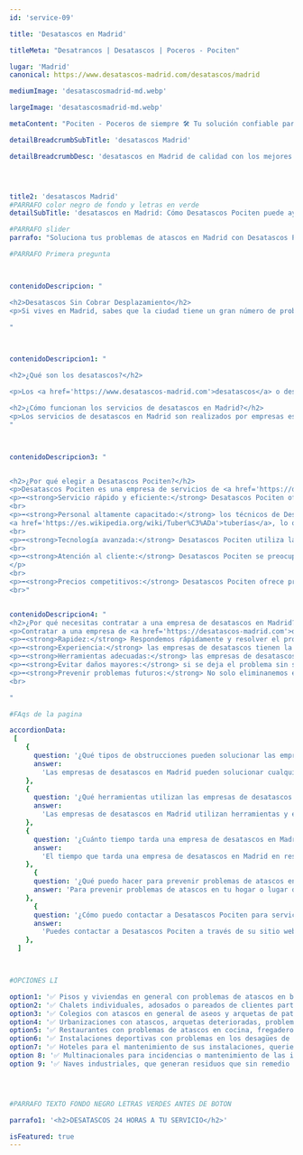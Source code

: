 ```yaml
---
id: 'service-09'

title: 'Desatascos en Madrid'

titleMeta: "Desatrancos | Desatascos | Poceros - Pociten"

lugar: 'Madrid'
canonical: https://www.desatascos-madrid.com/desatascos/madrid

mediumImage: 'desatascosmadrid-md.webp'

largeImage: 'desatascosmadrid-md.webp'

metaContent: "Pociten - Poceros de siempre 🛠️ Tu solución confiable para desatascos o desatrancos en Madrid las 24 horas. Llámanos al 647 376 782. 😊"

detailBreadcrumbSubTitle: 'desatascos Madrid'

detailBreadcrumbDesc: 'desatascos en Madrid de calidad con los mejores precios del mercado.'




title2: 'desatascos Madrid'
#PARRAFO color negro de fondo y letras en verde
detailSubTitle: 'desatascos en Madrid: Cómo Desatascos Pociten puede ayudarte a solucionar tus problemas de atascos'

#PARRAFO slider
parrafo: "Soluciona tus problemas de atascos en Madrid con Desatascos Pociten: expertos en desatascos"

#PARRAFO Primera pregunta



contenidoDescripcion: "

<h2>Desatascos Sin Cobrar Desplazamiento</h2>
<p>Si vives en Madrid, sabes que la ciudad tiene un gran número de problemas de atascos en las tuberías y alcantarillado. Ya sea en la cocina, el baño, la ducha o el lavabo, puede haber situaciones en las que el agua no fluye correctamente, lo que puede ser muy molesto e incluso peligroso. En estas situaciones, contar con una empresa de <a href='https://www.desatascos-madrid.com'><strong>desatascos en Madrid</strong></a>, como Desatascos Pociten, puede ser una gran ayuda para solucionar estos problemas de manera rápida y eficiente.</p>

"



contenidoDescripcion1: "

<h2>¿Qué son los desatascos?</h2>

<p>Los <a href='https://www.desatascos-madrid.com'>desatascos</a> o desatascos son el proceso de eliminar cualquier tipo de obstrucción o atasco que impida el flujo de agua en las tuberías de una casa, edificio o lugar de trabajo en la capital de España. En una ciudad tan grande como Madrid, es común experimentar problemas de atascos de desagües, especialmente en las tuberías más antiguas o en hogares que no han tenido un mantenimiento adecuado.</p>

<h2>¿Cómo funcionan los servicios de desatascos en Madrid?</h2>
<p>Los servicios de desatascos en Madrid son realizados por empresas especializadas en la limpieza y mantenimiento de tuberías, desagües y sistemas de saneamiento. Estas empresas cuentan con equipos y herramientas especializadas para eliminar cualquier tipo de obstrucción, como lodos, grasas, cabellos y otros residuos. Desatascos Pociten es lider en este sector y cuenta con una experiencia como <a href='https://www.desatascos-madrid.com/services/poceros-madrid'>poceros en Madrid</a> de más de 20 años</p>
"



contenidoDescripcion3: "


<h2>¿Por qué elegir a Desatascos Pociten?</h2>
<p>Desatascos Pociten es una empresa de servicios de <a href='https://desatascos-madrid.com'>desatascos</a> en Madrid que se especializa en la eliminación de obstrucciones en tuberías y sistemas de saneamiento. Estos son algunos de los motivos por los que deberías elegir a Desatascos Pociten para solucionar tus problemas de <a href='https://desatascos-madrid.com'>atascos en Madrid</a>:</p>
<p>➡️<strong>Servicio rápido y eficiente:</strong> Desatascos Pociten ofrece un servicio rápido y eficiente, lo que significa que tu problema de atascos será resuelto en poco tiempo.</p>
<br>
<p>➡️<strong>Personal altamente capacitado:</strong> los técnicos de Desatascos Pociten están altamente capacitados para lidiar con cualquier tipo de obstrucción o atasco en tus 
<a href='https://es.wikipedia.org/wiki/Tuber%C3%ADa'>tuberías</a>, lo que garantiza que el problema será resuelto adecuadamente.</p>
<br>
<p>➡️<strong>Tecnología avanzada:</strong> Desatascos Pociten utiliza la tecnología más avanzada para detectar y eliminar obstrucciones en tuberías y sistemas de saneamiento, lo que garantiza la eficacia y calidad del servicio.</p>
<br>
<p>➡️<strong>Atención al cliente:</strong> Desatascos Pociten se preocupa por la satisfacción del cliente y ofrece atención personalizada y profesional para resolver cualquier duda o inquietud que tengas sobre el servicio de desatascos.
</p>
<br>
<p>➡️<strong>Precios competitivos:</strong> Desatascos Pociten ofrece precios competitivos para sus servicios de desatascos en Madrid, lo que significa que podrás solucionar tus problemas de atascos sin gastar una fortuna.</p>
<br>"


contenidoDescripcion4: "
<h2>¿Por qué necesitas contratar a una empresa de desatascos en Madrid?</h2>
<p>Contratar a una empresa de <a href='https://desatascos-madrid.com'>desatascos en Madrid</a> puede ser necesario por varias razones. Si tienes problemas de atascos en tu hogar o lugar de trabajo, estas son algunas de las razones por las que deberías considerar contratar a una empresa de servicios de desatascos:</p>
<p>➡️<strong>Rapidez:</strong> Respondemos rápidamente y resolver el problema de atascos en poco tiempo.</p>
<p>➡️<strong>Experiencia:</strong> las empresas de desatascos tienen la experiencia necesaria para lidiar con cualquier tipo de obstrucción, lo que garantiza que el problema será resuelto adecuadamente.</p>
<p>➡️<strong>Herramientas adecuadas:</strong> las empresas de desatascos cuentan con las herramientas y equipos adecuados para resolver cualquier tipo de problema de atascos en Madrid.</p>
<p>➡️<strong>Evitar daños mayores:</strong> si se deja el problema sin solución, el atasco puede empeorar y causar daños mayores en las tuberías y en la estructura del edificio.</p>
<p>➡️<strong>Prevenir problemas futuros:</strong> No solo eliminanemos el atasco actual, sino que también pueden detectar y solucionar problemas futuros en las tuberías y sistemas de saneamiento.</p>
<br>

"

#FAqs de la pagina

accordionData:
 [
    {
      question: '¿Qué tipos de obstrucciones pueden solucionar las empresas de desatascos en Madrid?',
      answer:
        'Las empresas de desatascos en Madrid pueden solucionar cualquier tipo de obstrucción en tuberías y sistemas de saneamiento, como lodos, grasas, cabellos y otros residuos',
    },
    {
      question: '¿Qué herramientas utilizan las empresas de desatascos en Madrid?',
      answer:
        'Las empresas de desatascos en Madrid utilizan herramientas y equipos especializados, como cámaras de inspección de tuberías, hidrolimpiadoras y desatascadores eléctricos.',
    },
    {
      question: '¿Cuánto tiempo tarda una empresa de desatascos en Madrid en resolver un problema de atascos?',
      answer:
        'El tiempo que tarda una empresa de desatascos en Madrid en resolver un problema de atascos depende del tipo y la gravedad de la obstrucción, pero en general, pueden resolver el problema en poco tiempo.',
    },
      {
      question: '¿Qué puedo hacer para prevenir problemas de atascos en mi hogar o lugar de trabajo en Madrid?',
      answer: 'Para prevenir problemas de atascos en tu hogar o lugar de trabajo en Madrid, es recomendable tener un mantenimiento adecuado de las tuberías y sistemas de saneamiento, evitando arrojar residuos sólidos por el desagüe y evitando verter grasas o aceites por el fregadero.'
    },
      {
      question: '¿Cómo puedo contactar a Desatascos Pociten para servicios de desatascos en Madrid?',
      answer:
        'Puedes contactar a Desatascos Pociten a través de su sitio web o por teléfono para solicitar un presupuesto y coordinar una visita técnica en tu hogar o lugar de trabajo.',
    },
  ]



#OPCIONES LI

option1: '✅ Pisos y viviendas en general con problemas de atascos en bañeras, fregaderos o inodoros.'
option2: '✅ Chalets individuales, adosados o pareados de clientes particulares en general con problemas de atascos en arquetas de hojas o tierra. '
option3: '✅ Colegios con atascos en general de aseos y arquetas de patios.'
option4: '✅ Urbanizaciones con atascos, arquetas deterioradas, problemas de tuberías o bajantes.'
option5: '✅ Restaurantes con problemas de atascos en cocina, fregaderos o en los aseos de los clientes.'
option6: '✅ Instalaciones deportivas con problemas en los desagües de las piscina o vaciado de arquetas en los vestuarios.'
option7: '✅ Hoteles para el mantenimiento de sus instalaciones, queriendo dar siempre el mejor servicio a sus huéspedes.'
option 8: '✅ Multinacionales para incidencias o mantenimiento de las instalaciones distribuidas en sus oficinas.'
option 9: '✅ Naves industriales, que generan residuos que sin remedio se acumulan en sus arquetas produciendo atrancos.'




#PARRAFO TEXTO FONDO NEGRO LETRAS VERDES ANTES DE BOTON

parrafo1: '<h2>DESATASCOS 24 HORAS A TU SERVICIO</h2>'

isFeatured: true
---
```

